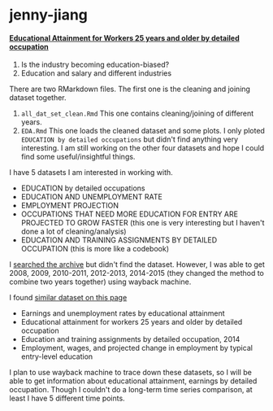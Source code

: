 # jenny-jiang

#### [Educational Attainment for Workers 25 years and older by detailed occupation](https://www.bls.gov/emp/ep_table_111.htm)

1. Is the industry becoming education-biased? 
2. Education and salary and different industries 


There are two RMarkdown files. The first one is the cleaning and joining dataset together.
1. `all_dat_set_clean.Rmd` 
This one contains cleaning/joining of different years.
2. `EDA.Rmd`
This one loads the cleaned dataset and some plots. I only ploted `EDUCATION by detailed occupations`  but didn't find anything very interesting. 
I am still working on the other four datasets and hope I could find some useful/insightful things.

I have 5 datasets I am interested in working with. 

- EDUCATION by detailed occupations 
- EDUCATION AND UNEMPLOYMENT RATE
- EMPLOYMENT PROJECTION 
- OCCUPATIONS THAT NEED MORE EDUCATION FOR ENTRY ARE PROJECTED TO GROW FASTER (this one is very interesting but I haven't done a lot of cleaning/analysis)
- EDUCATION AND TRAINING ASSIGNMENTS BY DETAILED OCCUPATION (this is more like a codebook)



 I [searched the archive](https://www.bls.gov/bls/news-release/home.htm#ECOPRO) but didn't find the dataset. However, I was able to get 2008, 2009, 2010-2011, 2012-2013, 2014-2015 (they changed the method to combine two years together) using wayback machine.

I found [similar dataset on this page](https://www.bls.gov/emp/ep_education_training_system.htm) 
- Earnings and unemployment rates by educational attainment
- Educational attainment for workers 25 years and older by detailed occupation
- Education and training assignments by detailed occupation, 2014
- Employment, wages, and projected change in employment by typical entry-level education


I plan to use wayback machine to trace down these datasets, so I will be able to get information about educational attainment, earnings by detailed occupation. Though I couldn't do a long-term time series comparison, at least I have 5 different time points. 
